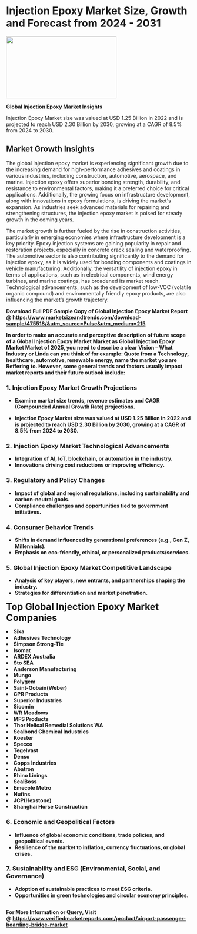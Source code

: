 <H1>Injection Epoxy Market Size, Growth and Forecast from 2024 - 2031</H1><img class="aligncenter size-medium wp-image-584254" src="https://thirdeyenews.in/wp-content/uploads/2024/09/Global-Market-Research-300x168.jpeg" alt="" width="300" height="168" /><p><strong>Global&nbsp;<a href="https://www.marketsizeandtrends.com/download-sample/475518/&amp;utm_source=Pulse&amp;utm_medium=215">Injection Epoxy Market</a> Insights</strong></p><p>Injection Epoxy Market size was valued at USD 1.25 Billion in 2022 and is projected to reach USD 2.30 Billion by 2030, growing at a CAGR of 8.5% from 2024 to 2030.</p><p><h2>Market Growth Insights</h2> <p>The global injection epoxy market is experiencing significant growth due to the increasing demand for high-performance adhesives and coatings in various industries, including construction, automotive, aerospace, and marine. Injection epoxy offers superior bonding strength, durability, and resistance to environmental factors, making it a preferred choice for critical applications. Additionally, the growing focus on infrastructure development, along with innovations in epoxy formulations, is driving the market's expansion. As industries seek advanced materials for repairing and strengthening structures, the injection epoxy market is poised for steady growth in the coming years.</p> <p><strong></strong></p> <p>The market growth is further fueled by the rise in construction activities, particularly in emerging economies where infrastructure development is a key priority. Epoxy injection systems are gaining popularity in repair and restoration projects, especially in concrete crack sealing and waterproofing. The automotive sector is also contributing significantly to the demand for injection epoxy, as it is widely used for bonding components and coatings in vehicle manufacturing. Additionally, the versatility of injection epoxy in terms of applications, such as in electrical components, wind energy turbines, and marine coatings, has broadened its market reach. Technological advancements, such as the development of low-VOC (volatile organic compound) and environmentally friendly epoxy products, are also influencing the market’s growth trajectory. <p><strong></p><p><span class=""><strong>Download Full PDF Sample Copy of Global Injection Epoxy Market Report</strong> @ <a href="https://www.marketsizeandtrends.com/download-sample/475518/&amp;utm_source=Pulse&amp;utm_medium=215" target="_blank">https://www.marketsizeandtrends.com/download-sample/475518/&amp;utm_source=Pulse&amp;utm_medium=215</a></span></p><p>In order to make an accurate and perceptive description of future scope of a Global&nbsp;Injection Epoxy Market Market as Global&nbsp;Injection Epoxy Market Market of 2025, you need to describe a clear Vision &ndash; What Industry or Linda can you think of for example: Quote from a Technology, healthcare, automotive, renewable energy, name the market you are Reffering to. However, some general trends and factors usually impact market reports and their future outlook include:</p><h3>1.&nbsp;<strong>Injection Epoxy Market Growth Projections</strong></h3><ul><li>Examine market size trends, revenue estimates and CAGR (Compounded Annual Growth Rate) projections.</li><li><p>Injection Epoxy Market size was valued at USD 1.25 Billion in 2022 and is projected to reach USD 2.30 Billion by 2030, growing at a CAGR of 8.5% from 2024 to 2030.</p></li></ul><h3>2.&nbsp;<strong>Injection Epoxy Market Technological Advancements</strong></h3><ul><li>Integration of AI, IoT, blockchain, or automation in the industry.</li><li>Innovations driving cost reductions or improving efficiency.</li></ul><h3>3.&nbsp;<strong>Regulatory and Policy Changes</strong></h3><ul><li>Impact of global and regional regulations, including sustainability and carbon-neutral goals.</li><li>Compliance challenges and opportunities tied to government initiatives.</li></ul><h3>4.&nbsp;<strong>Consumer Behavior Trends</strong></h3><ul><li>Shifts in demand influenced by generational preferences (e.g., Gen Z, Millennials).</li><li>Emphasis on eco-friendly, ethical, or personalized products/services.</li></ul><h3>5.&nbsp;<strong>Global Injection Epoxy Market Competitive Landscape</strong></h3><ul><li>Analysis of key players, new entrants, and partnerships shaping the industry.</li><li>Strategies for differentiation and market penetration.</li></ul><p data-pm-slice="1 1 []"><span style="color: inherit; font-family: inherit; font-size: 25px;">Top Global Injection Epoxy Market Companies</span></p><div class="" data-test-id=""><p><li>Sika</li><li> Adhesives Technology</li><li> Simpson Strong-Tie</li><li> Isomat</li><li> ARDEX Australia</li><li> Sto SEA</li><li> Anderson Manufacturing</li><li> Mungo</li><li> Polygem</li><li> Saint-Gobain(Weber)</li><li> CPR Products</li><li> Superior Industries</li><li> Sicomin</li><li> WR Meadows</li><li> MFS Products</li><li> Thor Helical Remedial Solutions WA</li><li> Sealbond Chemical Industries</li><li> Koester</li><li> Specco</li><li> Tegelvast</li><li> Denso</li><li> Copps Industries</li><li> Abatron</li><li> Rhino Linings</li><li> SealBoss</li><li> Emecole Metro</li><li> Nufins</li><li> JCP(Hexstone)</li><li> Shanghai Horse Construction</li></p></div><h3>6.&nbsp;<strong>Economic and Geopolitical Factors</strong></h3><ul><li>Influence of global economic conditions, trade policies, and geopolitical events.</li><li>Resilience of the market to inflation, currency fluctuations, or global crises.</li></ul><h3>7.&nbsp;<strong>Sustainability and ESG (Environmental, Social, and Governance)</strong></h3><ul><li>Adoption of sustainable practices to meet ESG criteria.</li><li>Opportunities in green technologies and circular economy principles.</li></ul><h2><strong style="font-size: 14px;">For More Information or Query, Visit @&nbsp;</strong><a style="background-color: #ffffff; font-size: 14px;" href="https://www.marketsizeandtrends.com/report/injection-epoxy-market/" target="_blank">https://www.verifiedmarketreports.com/product/airport-passenger-boarding-bridge-market</a></h2>
